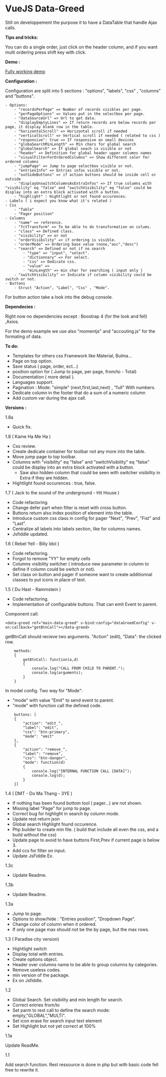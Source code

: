 # VueJS Data-Greed

Still on developpement the purpose it to have a DataTable that handle Ajax calls.

**Tips and tricks:**

You can do a single order, just click on the header column, and if you want multi ordering press shift key with click.

**Demo :**

[Fully working demo](https://jsfiddle.net/shaan1974/L65p1ydc/)

**Configuration :**

Configuration are split into 5 sections : "options", "labels", "css" , "columns" and "buttons".

```
- Options:
    - "recordsPerPage" => Number of records visibles per page.
    - "perPageOptions" => Values put in the selectbox per page.
    - "dataSourceUrl" => Url to get data.
    - "displayEmptyLines" => If return records are below records per page, it display blank row in the table.
    - "horizontalScroll" => Horizontal scroll if needed
    - "verticalScroll" => Vertical scroll if needed ( related to css )
    - "responsive": true => If responsive on small devices
    - "globaSearchMinLength" => Min chars for global search
    - "globalSearch" => If global seach is visible or not
    - "header" => Definition for global header upper columns names
    - "visualFilterForOrderedColumns" => Show different color for ordered columns
    - "jumpPage" => Jump to page selectbox visible or not.
    - "entriesInfo" => Entries infos visible or not.
    - "outSideButtons" => if action buttons should be inside cell or outside
    - "displayUnswitchColumnsAsExtraInfos" => If true columns with "visibility" eq "false" and "switchVisibility" eq "false" could be display into an extra block activated with a button.
    - "highlight" : Hightlight or not found occurences.
- Labels ( i expect you know what it's related )
- Css
    - "Table"
    - "Pager position"
- Columns
    - "name" => reference.
    - "fctTransform" => To be able to do transformation on colums.
    - "class" => Defined class.
    - "visibility" => or not
    - "orderVisibility" => if ordering is visible.
    - "orderMode" => Ordering base value (none,"asc","desc")
    - "search" => Defined or not if no search
        - "type" => "input", "select".
        - "dictionnary" => For select.
        - "css" => Dedicate css.
        - "value" =>
        - "minLength" => min char for searching ( input only )
    - "switchVisibility" => Indicate if column visibility could be switch or not.    
- Buttons
    - Struct "Action", "Label", "Css" , "Mode".
```

For button action take a look into the debug console.

**Dependecies :**

Right now no dependencies except : Boostrap 4 (for the look and fell) ,Axios.

For the demo example we use also "momentjs" and "accouting.js" for the formating of data.

**To do:**

- Templates for others css Framework like Material, Bulma... 
- Page on top option.
- Save status ( page, order, ect...)
- position option for ( Jump to page, per page, from/to - Total)
- Documentation ( more detail ).
- Languages support.
- Pagination : Mode: "simple" (next,first,last,next) , "full" With numbers.
- Dedicate column in the footer that do a sum of a numeric column
- Add custom var during the ajax call.

**Versions :**

1.8a 
- Quick fix.

1.8 ( Kame Ha Me Ha )

- Css review.
- Create dedicate container for toolbar not any more into the table.
- Move jump page to top toolbar.
- Columns with "visibility" eq "false" and "switchVisibility" eq "false" could be display into an extra block activated with a button.
    - Saw also hidden column that could be seen with switcher visibility in Extra if they are hidden.
- Hightlight found occurences : true, false.

1.7 ( Jack to the sound of the underground - Hit House )

- Code refactoring.
- Change defer part when filter is reset with cross button.
- Buttons return also index position of element into the table.
- Introduce custom css class in config for pager "Next", "Prev", "Fist" and "Last".
- Centralize all labels into labels section, like for columns names.
- Jsfiddle updated.

1.6 ( Rebel Yell - Billy Idol )

- Code refactoring.
- Forgot to remove "YY" for empty cells
- Columns visibility switcher ( introduce new parameter in column to define if column could be switch or not).
- Set class on button and pager if someone want to create additionnal classes to put icons in place of text.

1.5 ( Du Hast - Rammstein )

- Code refactoring.
- Implementation of configurable buttons. That can emit Event to parent.

Component call:
```
<data-greed ref="main-data-greed" v-bind:config="dataGreedConfig" v-on:callback="getBtnCall"></data-greed>
```

getBtnCall should recieve two arguments. "Action" (edit), "Data": the clicked row.

```
    methods:
    {
        getBtnCall: function(a,d)
        {
            console.log("CALL FROM CHILD TO PARENT.");
            console.log(arguments);
        }
    }
```

In model config. Two way for "Mode":
- "mode" with value "Emit" to send event to parent.
- "mode" with function call the defined code.

```
    buttons: [
    {
        "action": "edit_",
        "label": "edit",
        "css": "btn-primary",
        "mode": "emit"
    },
    {
        "action": "remove_",
        "label": "remove",
        "css": "btn-danger",
        "mode": function(d)
        {
            console.log("INTERNAL FUNCTION CALL [DATA]");
            console.log(d);
        }
    }]
```

1.4 ( DMT - Do Ma Thang - 3YE )

- If nothing has been found bottom tool ( pager...) are not shown.
- Missing label "Page" for jump to page.
- Correct bug for highlight in search by column mode.
- Update rest return json
- Global search Highlight found occurence.
- Php builder to create min file. ( build that include all even the css, and a build without the css)
- Update page to avoid to have buttons First,Prev if current page is below 3.
- Add ccs for filter on input.
- Update JsFiddle Ex.

1.3c

- Update Readme.

1.3b

- Update Readme.

1.3a
- Jump to page.
- Options to show/hide : "Entries position", "Dropdown Page".
- Change color of column when it ordered.
- If only one page max should not be the by page, but the max rows.

1.3 ( Paradise city version)

- Hightlight switch
- Display total with entries.
- Create options object.
- Header over columns name to be able to group columns by categories.
- Remove useless codes.
- min version of the package.
- Ex on Jsfiddle.

1.2

- Global Search. Set visibility and min length for search.
- Correct entries from/to
- Set parm to rest call to define the search mode: empty,"GLOBAL","MULTI".
- Set icon erase for search input text element
- Set Highlight but not yet correct at 100%

1.1a

Update ReadMe.

1.1

Add search function. Rest ressource is done in php but with basic code fell free to rewrite it.